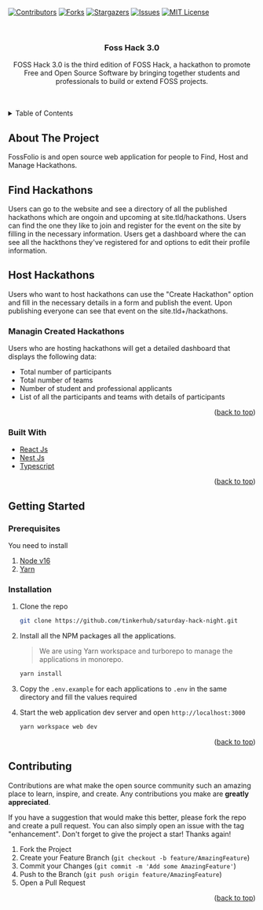 [![Contributors][contributors-shield]][contributors-url]
[![Forks][forks-shield]][forks-url]
[![Stargazers][stars-shield]][stars-url]
[![Issues][issues-shield]][issues-url]
[![MIT License][license-shield]][license-url]

<!-- PROJECT LOGO -->
<br />
<div align="center">
  <h3 align="center">Foss Hack 3.0</h3>
  <p align="center">
    FOSS Hack 3.0 is the third edition of FOSS Hack, a hackathon to promote Free and Open Source Software by bringing together students and professionals to build or extend FOSS projects.
    <br />
  </p>
</div>

<!-- TABLE OF CONTENTS -->
<br>
<br>
<details>
  <summary>Table of Contents</summary>
  <ol>
    <li>
      <a href="#about-the-project">About The Project</a>
      <ul>
        <li><a href="#built-with">Built With</a></li>
      </ul>
    </li>
    <li>
      <a href="#getting-started">Getting Started</a>
      <ul>
        <li><a href="#prerequisites">Prerequisites</a></li>
        <li><a href="#installation">Installation</a></li>
      </ul>
    </li>
  </ol>
</details>

<!-- ABOUT THE PROJECT -->

## About The Project

FossFolio is and open source web application for people to Find, Host and Manage Hackathons.

## Find Hackathons
Users can go to the website and see a directory of all the published hackathons which are ongoin and upcoming at site.tld/hackathons. Users can find the one they like to join and register for the event on the site by filling in the necessary information. Users get a dashboard where the can see all the hackthons they've registered for and options to edit their profile information.

## Host Hackathons
Users who want to host hackathons can use the "Create Hackathon" option and fill in the necessary details in a form and publish the event. Upon publishing everyone can see that event on the site.tld+/hackathons.

### Managin Created Hackathons
Users who are hosting hackathons will get a detailed dashboard that displays the following data:
- Total number of participants
- Total number of teams
- Number of student and professional applicants
- List of all the participants and teams with details of participants

<p align="right">(<a href="#top">back to top</a>)</p>

### Built With

-   [React Js](https://reactjs.org/)
-   [Nest Js](https://nestjs.com/)
-   [Typescript](https://typescript.org/)

<p align="right">(<a href="#top">back to top</a>)</p>

<!-- GETTING STARTED -->

## Getting Started

### Prerequisites

You need to install

1. [Node v16](https://nodejs.org/en/)
2. [Yarn](https://yarnpkg.com/)

### Installation

1. Clone the repo

    ```sh
    git clone https://github.com/tinkerhub/saturday-hack-night.git
    ```

2. Install all the NPM packages all the applications.

    > We are using Yarn workspace and turborepo to manage the applications in monorepo.

    ```sh
    yarn install
    ```

3. Copy the `.env.example` for each applications to `.env` in the same directory and fill the values required

4. Start the web application dev server and open `http://localhost:3000`

    ```sh
    yarn workspace web dev
    ```

<p align="right">(<a href="#top">back to top</a>)</p>

## Contributing

Contributions are what make the open source community such an amazing place to learn, inspire, and create. Any contributions you make are **greatly appreciated**.

If you have a suggestion that would make this better, please fork the repo and create a pull request. You can also simply open an issue with the tag "enhancement".
Don't forget to give the project a star! Thanks again!

1. Fork the Project
2. Create your Feature Branch (`git checkout -b feature/AmazingFeature`)
3. Commit your Changes (`git commit -m 'Add some AmazingFeature'`)
4. Push to the Branch (`git push origin feature/AmazingFeature`)
5. Open a Pull Request

<p align="right">(<a href="#top">back to top</a>)</p>

[contributors-shield]: https://img.shields.io/github/contributors/DarkPhoenix2704/fossfolio.svg?style=for-the-badge
[contributors-url]: https://github.com//graphs/contributorsDarkPhoenix2704/fossfolio
[forks-shield]: https://img.shields.io/github/forks/.svg?style=for-the-badgeDarkPhoenix2704/fossfolio
[forks-url]: https://github.com//network/membersDarkPhoenix2704/fossfolio
[stars-shield]: https://img.shields.io/github/stars/DarkPhoenix2704/fossfolio.svg?style=for-the-badge
[stars-url]: https://github.com/DarkPhoenix2704/fossfolio/stargazers
[issues-shield]: https://img.shields.io/github/issues/DarkPhoenix2704/fossfolio.svg?style=for-the-badge
[issues-url]: https://github.com/DarkPhoenix2704/fossfolio/issues
[license-shield]: https://img.shields.io/github/license/DarkPhoenix2704/fossfolio.svg?style=for-the-badge
[license-url]: https://github.com/DarkPhoenix2704/fossfolio/blob/main/LICENCE
